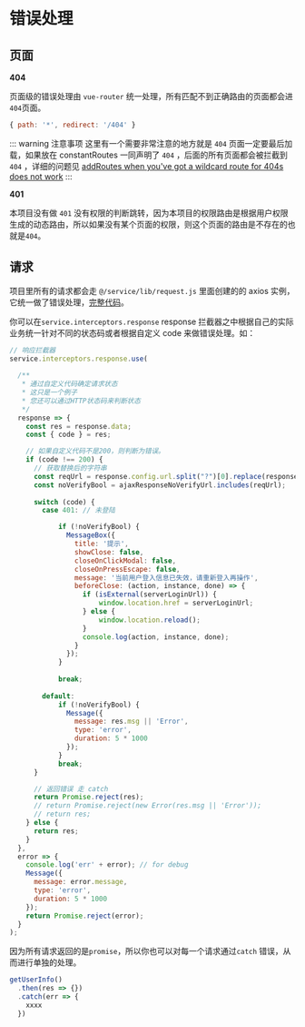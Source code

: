 # 错误处理

## 页面

**404**

页面级的错误处理由 `vue-router` 统一处理，所有匹配不到正确路由的页面都会进 `404`页面。

```js
{ path: '*', redirect: '/404' }
```

::: warning 注意事项
 这里有一个需要非常注意的地方就是 `404` 页面一定要最后加载，如果放在 constantRoutes 一同声明了 `404` ，后面的所有页面都会被拦截到`404` ，详细的问题见 [addRoutes when you've got a wildcard route for 404s does not work](https://github.com/vuejs/vue-router/issues/1176)
:::

**401**

本项目没有做 `401` 没有权限的判断跳转，因为本项目的权限路由是根据用户权限生成的动态路由，所以如果没有某个页面的权限，则这个页面的路由是不存在的也就是`404`。


## 请求

项目里所有的请求都会走 `@/service/lib/request.js` 里面创建的的 axios 实例，它统一做了错误处理，[完整代码](https://github.com/lqsong/admin-element-vue/blob/javascript.v1/src/service/lib/request.js)。

你可以在`service.interceptors.response` response 拦截器之中根据自己的实际业务统一针对不同的状态码或者根据自定义 code 来做错误处理。如：

```js
// 响应拦截器
service.interceptors.response.use(
  
  /**
   * 通过自定义代码确定请求状态
   * 这只是一个例子
   * 您还可以通过HTTP状态码来判断状态
   */
  response => {
    const res = response.data;
    const { code } = res;

    // 如果自定义代码不是200，则判断为错误。
    if (code !== 200) {
      // 获取替换后的字符串
      const reqUrl = response.config.url.split("?")[0].replace(response.config.baseURL, '');
      const noVerifyBool = ajaxResponseNoVerifyUrl.includes(reqUrl);
      
      switch (code) {
        case 401: // 未登陆

            if (!noVerifyBool) {
              MessageBox({
                title: '提示',
                showClose: false,
                closeOnClickModal: false,
                closeOnPressEscape: false,
                message: '当前用户登入信息已失效，请重新登入再操作',
                beforeClose: (action, instance, done) => {                  
                  if (isExternal(serverLoginUrl)) {
                      window.location.href = serverLoginUrl;
                  } else {
                      window.location.reload();                    
                  }
                  console.log(action, instance, done);
                }
              });
            }
            
            break;
      
        default:
            if (!noVerifyBool) {
              Message({
                message: res.msg || 'Error',
                type: 'error',
                duration: 5 * 1000
              });
            }
            break;
      }

      // 返回错误 走 catch 
      return Promise.reject(res);
      // return Promise.reject(new Error(res.msg || 'Error'));
      // return res;
    } else {
      return res;
    }
  },
  error => {
    console.log('err' + error); // for debug
    Message({
      message: error.message,
      type: 'error',
      duration: 5 * 1000
    });
    return Promise.reject(error);
  }
);

```

因为所有请求返回的是`promise`，所以你也可以对每一个请求通过`catch` 错误，从而进行单独的处理。

```js
getUserInfo()
  .then(res => {})
  .catch(err => {
    xxxx
  })
```
